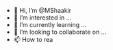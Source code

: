 - 👋 Hi, I’m @MShaakir
- 👀 I’m interested in ...
- 🌱 I’m currently learning ...
- 💞️ I’m looking to collaborate on ...
- 📫 How to rea

<!---
MShaakir/MShaakir is a ✨ special ✨ repository because its `README.md` (this file) appears on your GitHub profile.
You can click the Preview link to take a look at your changes.
--->
